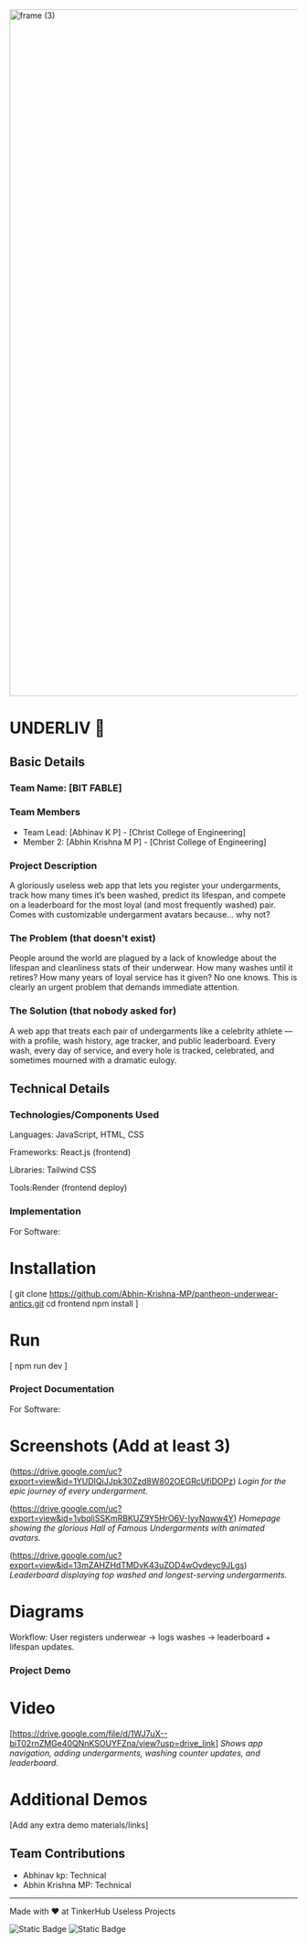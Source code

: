 <img width="3188" height="1202" alt="frame (3)" src="https://github.com/user-attachments/assets/517ad8e9-ad22-457d-9538-a9e62d137cd7" />


# UNDERLIV 🎯


## Basic Details
### Team Name: [BIT FABLE]


### Team Members
- Team Lead: [Abhinav K P] - [Christ College of Engineering]
- Member 2: [Abhin Krishna M P] - [Christ College of Engineering]

### Project Description
A gloriously useless web app that lets you register your undergarments, track how many times it’s been washed, predict its lifespan, and compete on a leaderboard for the most loyal (and most frequently washed) pair. Comes with customizable undergarment avatars because… why not?



### The Problem (that doesn't exist)
People around the world are plagued by a lack of knowledge about the lifespan and cleanliness stats of their underwear. How many washes until it retires? How many years of loyal service has it given? No one knows. This is clearly an urgent problem that demands immediate attention.

### The Solution (that nobody asked for)
A web app that treats each pair of undergarments like a celebrity athlete — with a profile, wash history, age tracker, and public leaderboard. Every wash, every day of service, and every hole is tracked, celebrated, and sometimes mourned with a dramatic eulogy.

## Technical Details
### Technologies/Components Used
Languages: JavaScript, HTML, CSS

Frameworks: React.js (frontend)

Libraries: Tailwind CSS

Tools:Render (frontend deploy)

### Implementation
For Software:

# Installation
[
git clone https://github.com/Abhin-Krishna-MP/pantheon-underwear-antics.git
cd frontend
npm install
]

# Run
[
    npm run dev
]

### Project Documentation
For Software:

# Screenshots (Add at least 3)
(https://drive.google.com/uc?export=view&id=1YUDIQiJJpk30Zzd8W802OEGRcUfiDOPz)
*Login for the epic journey of every undergarment.*

(https://drive.google.com/uc?export=view&id=1vbqliSSKmRBKUZ9Y5HrO6V-IyyNqww4Y)
*Homepage showing the glorious Hall of Famous Undergarments with animated avatars.*


(https://drive.google.com/uc?export=view&id=13mZAHZHdTMDvK43uZOD4wOvdeyc9JLgs)
*Leaderboard displaying top washed and longest-serving undergarments.*

# Diagrams
Workflow: User registers underwear → logs washes  → leaderboard + lifespan updates.


### Project Demo
# Video
[https://drive.google.com/file/d/1WJ7uX--biT02rnZMGe40QNnKSOUYFZna/view?usp=drive_link]
*Shows app navigation, adding undergarments, washing counter updates, and leaderboard.*

# Additional Demos
[Add any extra demo materials/links]

## Team Contributions
- Abhinav kp: Technical
- Abhin Krishna MP: Technical

---
Made with ❤️ at TinkerHub Useless Projects 

![Static Badge](https://img.shields.io/badge/TinkerHub-24?color=%23000000&link=https%3A%2F%2Fwww.tinkerhub.org%2F)
![Static Badge](https://img.shields.io/badge/UselessProjects--25-25?link=https%3A%2F%2Fwww.tinkerhub.org%2Fevents%2FQ2Q1TQKX6Q%2FUseless%2520Projects)


